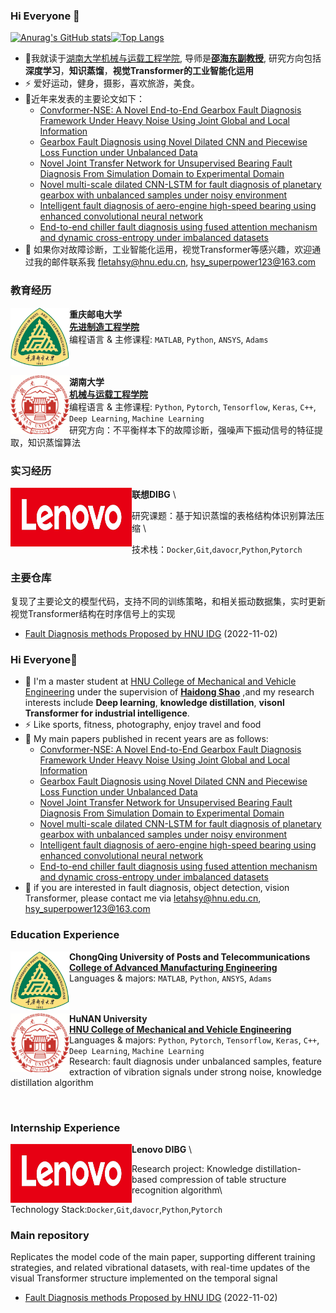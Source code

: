 ### Hi Everyone 👋
[![Anurag's GitHub stats](https://github-readme-stats.vercel.app/api?username=bighan123)](https://github.com/anuraghazra/github-readme-stats&theme=calm)[![Top Langs](https://github-readme-stats.vercel.app/api/top-langs/?username=bighan123)](https://github.com/anuraghazra/github-readme-stats)
- 🔭我就读于[湖南大学机械与运载工程学院](http://mve.hnu.edu.cn/), 导师是[**邵海东副教授**](http://grjl.hnu.edu.cn/p/33AB569E530CC623A302A907DA8BDF95), 研究方向包括**深度学习**，**知识蒸馏**，**视觉Transformer的工业智能化运用**
- ⚡ 爱好运动，健身，摄影，喜欢旅游，美食。
- 🌱近年来发表的主要论文如下：
  - [Convformer-NSE: A Novel End-to-End Gearbox Fault Diagnosis Framework Under Heavy Noise Using Joint Global and Local Information](https://ieeexplore.ieee.org/document/9872314)
  - [Gearbox Fault Diagnosis using Novel Dilated CNN and Piecewise Loss Function under Unbalanced Data](https://ieeexplore.ieee.org/document/9612819)
  - [Novel Joint Transfer Network for Unsupervised Bearing Fault Diagnosis From Simulation Domain to Experimental Domain](https://ieeexplore.ieee.org/document/9789130)
  - [Novel multi-scale dilated CNN-LSTM for fault diagnosis of planetary gearbox with unbalanced samples under noisy environment](https://iopscience.iop.org/article/10.1088/1361-6501/ac1b43)
  - [Intelligent fault diagnosis of aero-engine high-speed bearing using enhanced convolutional neural network](https://hkxb.buaa.edu.cn/CN/10.7527/S1000-6893.2021.25479)
  - [End-to-end chiller fault diagnosis using fused attention mechanism and dynamic cross-entropy under imbalanced datasets](https://www.sciencedirect.com/science/article/abs/pii/S0360132322000695)
- 💬 如果你对故障诊断，工业智能化运用，视觉Transformer等感兴趣，欢迎通过我的邮件联系我 fletahsy@hnu.edu.cn, hsy_superpower123@163.com

### 教育经历
[<img align="left" height="94px" width="94px" alt="CQPUT" src="https://github.com/bighan123/bighan123/blob/main/images/cqupt.webp?raw=true"/>](https://www.kpn.com/)**重庆邮电大学** \
[**先进制造工程学院**](http://same.cqupt.edu.cn/) \
编程语言 & 主修课程: `MATLAB`, `Python`, `ANSYS`, `Adams` \
<br/>
<br/>

[<img align="left" height="94px" width="94px" alt="HNU" src="https://github.com/bighan123/bighan123/blob/main/images/HNU.webp?raw=true"/>](https://www.hnu.edu.cn/)**湖南大学** \
[**机械与运载工程学院**]() \
编程语言 & 主修课程: `Python`, `Pytorch`, `Tensorflow`, `Keras`, `C++`, `Deep Learning`, `Machine Learning` \
研究方向：不平衡样本下的故障诊断，强噪声下振动信号的特征提取，知识蒸馏算法
<br/>

### 实习经历

[<img align="left" height="94px" width="194px" alt="Lenovo" src="https://github.com/bighan123/bighan123/blob/main/images/Lenovo.webp?raw=true"/>](https://campus.lenovo.com.cn/)**联想DIBG** \

研究课题：基于知识蒸馏的表格结构体识别算法压缩 \

技术栈：`Docker`,`Git`,`davocr`,`Python`,`Pytorch`

### 主要仓库

复现了主要论文的模型代码，支持不同的训练策略，和相关振动数据集，实时更新视觉Transformer结构在时序信号上的实现

<!-- START -->

- [Fault Diagnosis methods Proposed by HNU IDG](https://github.com/bighan123/HNUIDG-Fault-Diagnosis-) (2022-11-02)
  <!--END -->

### Hi Everyone👋

- 🔭 I'm a master student  at [HNU College of Mechanical and Vehicle Engineering](http://mve.hnu.edu.cn/) under the supervision of [**Haidong Shao**](http://grjl.hnu.edu.cn/p/33AB569E530CC623A302A907DA8BDF95) ,and my research interests include **Deep learning**, **knowledge distillation**, **visonl Transformer for industrial intelligence**.
- ⚡ Like sports, fitness, photography, enjoy travel and food
- 🌱 My main papers published in recent years are as follows:
  - [Convformer-NSE: A Novel End-to-End Gearbox Fault Diagnosis Framework Under Heavy Noise Using Joint Global and Local Information](https://ieeexplore.ieee.org/document/9872314)
  - [Gearbox Fault Diagnosis using Novel Dilated CNN and Piecewise Loss Function under Unbalanced Data](https://ieeexplore.ieee.org/document/9612819)
  - [Novel Joint Transfer Network for Unsupervised Bearing Fault Diagnosis From Simulation Domain to Experimental Domain](https://ieeexplore.ieee.org/document/9789130)
  - [Novel multi-scale dilated CNN-LSTM for fault diagnosis of planetary gearbox with unbalanced samples under noisy environment](https://iopscience.iop.org/article/10.1088/1361-6501/ac1b43)
  - [Intelligent fault diagnosis of aero-engine high-speed bearing using enhanced convolutional neural network](https://hkxb.buaa.edu.cn/CN/10.7527/S1000-6893.2021.25479)
  - [End-to-end chiller fault diagnosis using fused attention mechanism and dynamic cross-entropy under imbalanced datasets](https://www.sciencedirect.com/science/article/abs/pii/S0360132322000695)
- 💬 if you are interested in fault diagnosis, object detection, vision Transformer, please contact me via letahsy@hnu.edu.cn, hsy_superpower123@163.com

### Education Experience

[<img align="left" height="94px" width="94px" alt="CQPUT" src="https://github.com/bighan123/bighan123/blob/main/images/cqupt.webp?raw=true"/>](https://www.kpn.com/)**ChongQing University of Posts and Telecommunications** \
[**College of Advanced Manufacturing Engineering**](http://same.cqupt.edu.cn/) \
Languages & majors: `MATLAB`, `Python`, `ANSYS`, `Adams` \
<br/>
<br/>

[<img align="left" height="94px" width="94px" alt="HNU" src="https://github.com/bighan123/bighan123/blob/main/images/HNU.webp?raw=true"/>](https://www.hnu.edu.cn/)**HuNAN University** \
[**HNU College of Mechanical and Vehicle Engineering**](http://mve.hnu.edu.cn/) \
Languages & majors: `Python`, `Pytorch`, `Tensorflow`, `Keras`, `C++`, `Deep Learning`, `Machine Learning` \
Research: fault diagnosis under unbalanced samples, feature extraction of vibration signals under strong noise, knowledge distillation algorithm

<br />

### Internship Experience

[<img align="left" height="94px" width="194px" alt="Lenovo" src="https://github.com/bighan123/bighan123/blob/main/images/Lenovo.webp?raw=true"/>](https://campus.lenovo.com.cn/)**Lenovo DIBG** \

Research project: Knowledge distillation-based compression of table structure recognition algorithm\

Technology Stack:`Docker`,`Git`,`davocr`,`Python`,`Pytorch`

### Main repository

Replicates the model code of the main paper, supporting different training strategies, and related vibrational datasets, with real-time updates of the visual Transformer structure implemented on the temporal signal

<!-- START -->

- [Fault Diagnosis methods Proposed by HNU IDG](https://github.com/bighan123/HNUIDG-Fault-Diagnosis-) (2022-11-02)
  <!--END -->
